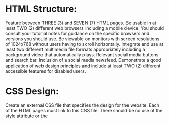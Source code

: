 # HTML Structure:

Feature between THREE (3) and SEVEN (7) HTML pages.
Be usable in at least TWO (2) different web browsers including a mobile device. You should consult your tutorial notes for guidance on the specific browsers and versions you should use.
Be viewable on monitors with screen resolutions of 1024x768 without users having to scroll horizontally.
Integrate and use at least two different multimedia file formats appropriately including a background video that automatically plays.
Relevant social media buttons and search bar.
Inclusion of a social media newsfeed.
Demonstrate a good application of web design principles and include at least TWO (2) different accessible features for disabled users.

# CSS Design:

Create an external CSS file that specifies the design for the website. Each of the HTML pages must link to this CSS file. There should be no use of the style attribute or the <style> element in the website.
The boxes on the home page should include relevant elements such as border radius, box-shadow, hover etc.
Add in a mediarule which creates a responsive navigation menu which can be displayed horizontally on large screens and vertically on small screens.
Include on-page text search to allow users to find content in the page using appropriate jQuery.
